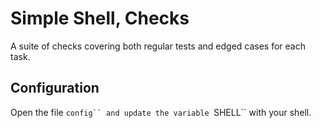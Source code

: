 # Simple Shell, Checks

A suite of checks covering both regular tests and edged cases for each task.

## Configuration
Open the file ```config`` and update the variable ```SHELL`` with your shell.
